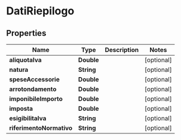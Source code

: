 

# DatiRiepilogo


## Properties

| Name | Type | Description | Notes |
|------------ | ------------- | ------------- | -------------|
|**aliquotaIva** | **Double** |  |  [optional] |
|**natura** | **String** |  |  [optional] |
|**speseAccessorie** | **Double** |  |  [optional] |
|**arrotondamento** | **Double** |  |  [optional] |
|**imponibileImporto** | **Double** |  |  [optional] |
|**imposta** | **Double** |  |  [optional] |
|**esigibilitaIva** | **String** |  |  [optional] |
|**riferimentoNormativo** | **String** |  |  [optional] |




